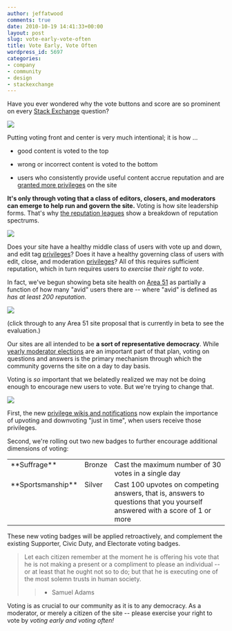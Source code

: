 ```yaml
---
author: jeffatwood
comments: true
date: 2010-10-19 14:41:33+00:00
layout: post
slug: vote-early-vote-often
title: Vote Early, Vote Often
wordpress_id: 5697
categories:
- company
- community
- design
- stackexchange
---
```


Have you ever wondered why the vote buttons and score are so prominent on every [Stack Exchange](http://stackexchange.com/sites) question?

![](http://blog.stackoverflow.com/wp-content/uploads/voting-controls.png)

Putting voting front and center is very much intentional; it is how ...





  * good content is voted to the top

  * wrong or incorrect content is voted to the bottom

  * users who consistently provide useful content accrue reputation and are [granted more privileges](http://blog.stackoverflow.com/2010/10/membership-has-its-privileges/) on the site


**It's only through voting that a class of editors, closers, and moderators can emerge to help run and govern the site.** Voting is how site leadership forms. That's why [the reputation leagues](http://blog.stackoverflow.com/2010/09/customizing-stackexchange-com/) show a breakdown of reputation spectrums. 

[![](http://blog.stackoverflow.com/wp-content/uploads/se-reputation-spectrums.png)](http://blog.stackoverflow.com/2010/09/customizing-stackexchange-com/)

Does your site have a healthy middle class of users with vote up and down, and edit tag [privileges](http://blog.stackoverflow.com/2010/10/membership-has-its-privileges/)? Does it have a healthy governing class of users with edit, close, and moderation [privileges](http://blog.stackoverflow.com/2010/10/membership-has-its-privileges/)? All of this requires sufficient reputation, which in turn requires users to _exercise their right to vote_.

In fact, we've begun showing beta site health on [Area 51](http://area51.stackexchange.com) as partially a function of how many "avid" users there are -- where "avid" is defined as _has at least 200 reputation_.

[![](http://blog.stackoverflow.com/wp-content/uploads/area-51-avid-users.png)](http://area51.stackexchange.com)

(click through to any Area 51 site proposal that is currently in beta to see the evaluation.)

Our sites are all intended to be **a sort of representative democracy**. While [yearly moderator elections](http://blog.stackoverflow.com/2010/02/stack-overflow-2010-moderator-election-results/) are an important part of that plan, voting on questions and answers is the primary mechanism through which the community governs the site on a day to day basis.

Voting is _so_ important that we belatedly realized we may not be doing enough to encourage new users to vote. But we're trying to change that.

![](http://blog.stackoverflow.com/wp-content/uploads/vote-here.jpg)

First, the new [privilege wikis and notifications](http://blog.stackoverflow.com/2010/10/membership-has-its-privileges/) now explain the importance of upvoting and downvoting "just in time", when users receive those privileges.

Second, we're rolling out two new badges to further encourage additional dimensions of voting:

<table cellpadding="4" cellspacing="4" >

<tr >

<td valign="top" >
**Suffrage**

</td>

<td valign="top" >
Bronze

</td>

<td valign="top" >
Cast the maximum number of 30 votes in a single day

</td>
</tr>

<tr >

<td valign="top" >
**Sportsmanship**

</td>

<td valign="top" >
Silver

</td>

<td valign="top" >
Cast 100 upvotes on competing answers, that is, answers to questions that you yourself answered with a score of 1 or more

</td>
</tr>

</table>

These new voting badges will be applied retroactively, and complement the existing Supporter, Civic Duty, and Electorate voting badges.



<blockquote>
Let each citizen remember at the moment he is offering his vote that he is not making a present or a compliment to please an individual -- or at least that he ought not so to do; but that he is executing one of the most solemn trusts in human society.

> 
> - Samuel Adams
> 
> 
</blockquote>



Voting is as crucial to our community as it is to any democracy. As a moderator, or merely a citizen of the site -- please exercise your right to vote by _voting early and voting often!_
